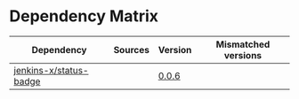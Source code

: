 # Dependency Matrix

Dependency | Sources | Version | Mismatched versions
---------- | ------- | ------- | -------------------
[jenkins-x/status-badge](https://github.com/jenkins-x/status-badge) |  | [0.0.6](https://github.com/jenkins-x/status-badge/releases/tag/v0.0.6) | 

